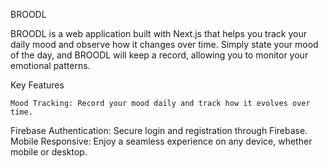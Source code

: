 BROODL

BROODL is a web application built with Next.js that helps you track your daily mood and observe how it changes over time. Simply state your mood of the day, and BROODL will keep a record, allowing you to monitor your emotional patterns.

Key Features
  
	Mood Tracking: Record your mood daily and track how it evolves over time.
  Firebase Authentication: Secure login and registration through Firebase.
  Mobile Responsive: Enjoy a seamless experience on any device, whether mobile or desktop.
